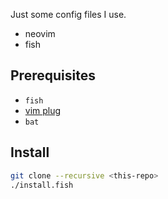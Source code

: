 Just some config files I use.

- neovim
- fish

## Prerequisites

- `fish`
- [vim plug](https://github.com/junegunn/vim-plug)
- `bat`

## Install

```bash
git clone --recursive <this-repo>
./install.fish
```
